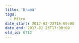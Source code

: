 ```yaml
---
title: 'Drama'
tags:
  - Mikro
date_start: 2017-02-23T16:00:00
date_end: 2017-02-23T17:30:00
old_id: 6712
---
```

